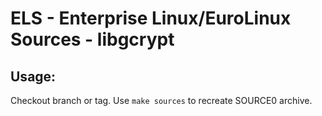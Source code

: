 # ELS - Enterprise Linux/EuroLinux Sources - libgcrypt
 
## Usage:
  Checkout branch or tag. Use `make sources` to recreate  SOURCE0 archive.
